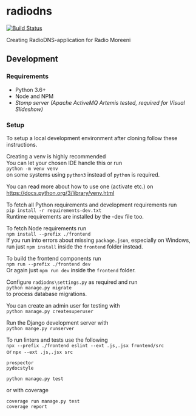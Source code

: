 # radiodns
[![Build Status](https://drone.ltn.fi/api/badges/mervij/radiodns/status.svg)](https://drone.ltn.fi/mervij/radiodns)

Creating RadioDNS-application for Radio Moreeni

## Development
### Requirements
- Python 3.6+
- Node and NPM
- _Stomp server (Apache ActiveMQ Artemis tested, required for Visual Slideshow)_

### Setup
To setup a local development environment after cloning follow these instructions.

Creating a venv is highly recommended\
You can let your chosen IDE handle this or run\
`python -m venv venv`\
on some systems using `python3` instead of `python` is required.

You can read more about how to use one (activate etc.) on https://docs.python.org/3/library/venv.html

To fetch all Python requirements and development requirements run\
`pip install -r requirements-dev.txt`\
Runtime requirements are installed by the -dev file too.

To fetch Node requirements run\
`npm install --prefix ./frontend`\
If you run into errors about missing `package.json`, especially on Windows, run just `npm install` inside the `frontend` folder instead.

To build the frontend components run\
`npm run --prefix ./frontend dev`\
Or again just `npm run dev` inside the `frontend` folder.

Configure `radiodns\settings.py` as required and run\
`python manage.py migrate`\
to process database migrations.

You can create an admin user for testing with\
`python manage.py createsuperuser`

Run the Django development server with\
`python mange.py runserver`

To run linters and tests use the following\
`npx --prefix ./frontend eslint --ext .js,.jsx frontend/src`\
or `npx --ext .js,.jsx src`
```
prospector
pydocstyle

python manage.py test
```
or with coverage
```
coverage run manage.py test
coverage report
```